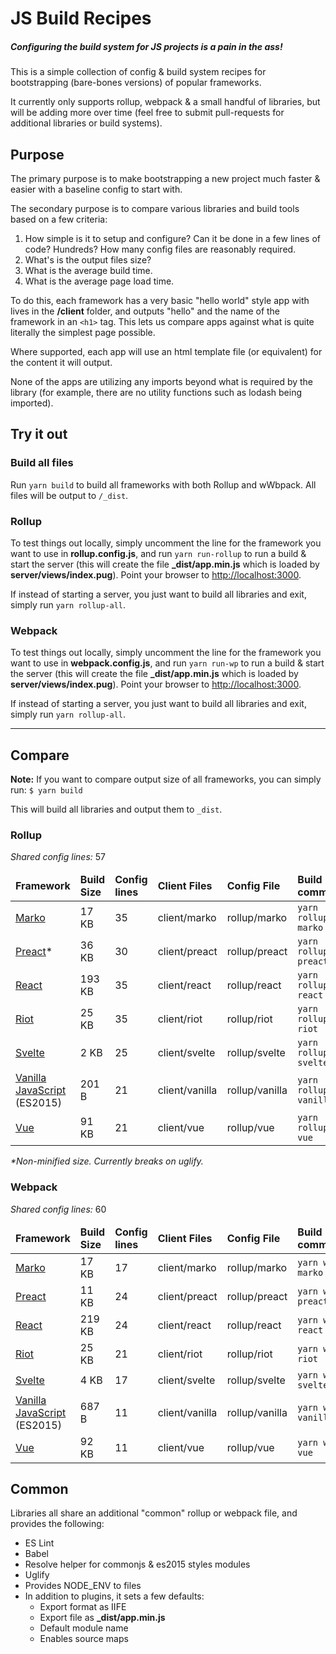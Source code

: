 # JS Build Recipes
##### Configuring the build system for JS projects is a pain in the ass!

This is a simple collection of config & build system recipes for bootstrapping (bare-bones versions) of popular frameworks.

It currently only supports rollup, webpack & a small handful of libraries, but will be adding more over time (feel free to submit pull-requests for additional libraries or build systems).

## Purpose
The primary purpose is to make bootstrapping a new project much faster & easier with a baseline config to start with.

The secondary purpose is to compare various libraries and build tools based on a few criteria:

1. How simple is it to setup and configure? Can it be done in a few lines of code? Hundreds? How many config files are reasonably required.
2. What's is the output files size?
3. What is the average build time.
4. What is the average page load time.

To do this, each framework has a very basic "hello world" style app with lives in the **/client** folder, and outputs "hello" and the name of the framework in an `<h1>` tag. This lets us compare apps against what is quite literally the simplest page possible.

Where supported, each app will use an html template file (or equivalent) for the content it will output.

None of the apps are utilizing any imports beyond what is required by the library (for example, there are no utility functions such as lodash being imported).

## Try it out

### Build all files
Run `yarn build` to build all frameworks with both Rollup and wWbpack. All files will be output to `/_dist`.

### Rollup
To test things out locally, simply uncomment the line for the framework you want to use in **rollup.config.js**, and run `yarn run-rollup` to run a build & start the server (this will create the file **_dist/app.min.js** which is loaded by **server/views/index.pug**). Point your browser to [http://localhost:3000](http://localhost:3000).

If instead of starting a server, you just want to build all libraries and exit, simply run `yarn rollup-all`.

### Webpack
To test things out locally, simply uncomment the line for the framework you want to use in **webpack.config.js**, and run `yarn run-wp` to run a build & start the server (this will create the file **_dist/app.min.js** which is loaded by **server/views/index.pug**). Point your browser to [http://localhost:3000](http://localhost:3000).

If instead of starting a server, you just want to build all libraries and exit, simply run `yarn rollup-all`.

----------

## Compare

**Note:** If you want to compare output size of all frameworks, you can simply run: `$ yarn build`

This will build all libraries and output them to `_dist`.

### Rollup
*Shared config lines:* 57

<table>

  <!-- HEADER -->
  <thead>
    <td><strong>Framework</strong></td>
    <td><strong>Build Size</strong></td>
    <td><strong>Config lines</strong></td>
    <td><strong>Client Files</strong></td>
    <td><strong>Config File</strong></td>
    <td><strong>Build command</strong></td>
    <td><strong>Build time</strong></td>
  </thead>

  <!-- MARKO -->
  <tr>
    <td><a href='http://markojs.com/'>Marko</a></td>
    <td>17 KB</td>
    <td>35</td>
    <td>client/marko</td>
    <td>rollup/marko</td>
    <td><code>yarn rollup-marko</code></td>
    <td>1.86s</td>
  </tr>

  <!-- PREACT -->
  <tr>
    <td><a href='http://preactjs.com'>Preact</a>&#42;</td>
    <td>36 KB</td>
    <td>30</td>
    <td>client/preact</td>
    <td>rollup/preact</td>
    <td><code>yarn rollup-preact</code></td>
    <td>1.27s</td>
  </tr>

  <!-- REACT -->
  <tr>
    <td><a href='http://facebook.github.io/react/'>React</a></td>
    <td>193 KB</td>
    <td>35</td>
    <td>client/react</td>
    <td>rollup/react</td>
    <td><code>yarn rollup-react</code></td>
    <td>6.94s</td>
  </tr>

  <!-- RIOT -->
  <tr>
    <td><a href='http://riotjs.com'>Riot</a></td>
    <td>25 KB</td>
    <td>35</td>
    <td>client/riot</td>
    <td>rollup/riot</td>
    <td><code>yarn rollup-riot</code></td>
    <td>2.43s</td>
  </tr>

  <!-- SVELTE -->
  <tr>
    <td><a href='https://svelte.technology/'>Svelte</a></td>
    <td>2 KB</td>
    <td>25</td>
    <td>client/svelte</td>
    <td>rollup/svelte</td>
    <td><code>yarn rollup-svelte</code></td>
    <td>1.43s</td>
  </tr>

  <!-- VANILLA -->
  <tr>
    <td><a href='http://developer.mozilla.org/en-US/docs/Web/JavaScript/Language_Resources'>Vanilla JavaScript</a> (ES2015)</td>
    <td>201 B</td>
    <td>21</td>
    <td>client/vanilla</td>
    <td>rollup/vanilla</td>
    <td><code>yarn rollup-vanilla</code></td>
    <td>1.18s</td>
  </tr>

  <!-- VUE -->
  <tr>
    <td><a href='http://vuejs.org'>Vue</a></td>
    <td>91 KB</td>
    <td>21</td>
    <td>client/vue</td>
    <td>rollup/vue</td>
    <td><code>yarn rollup-vue</code></td>
    <td>3.64</td>
  </tr>

</table>

_*Non-minified size. Currently breaks on uglify._

### Webpack
*Shared config lines:* 60

<table>

  <!-- HEADER -->
  <thead>
    <td><strong>Framework</strong></td>
    <td><strong>Build Size</strong></td>
    <td><strong>Config lines</strong></td>
    <td><strong>Client Files</strong></td>
    <td><strong>Config File</strong></td>
    <td><strong>Build command</strong></td>
    <td><strong>Build time</strong></td>
  </thead>

  <!-- MARKO -->
  <tr>
    <td><a href='http://markojs.com/'>Marko</a></td>
    <td>17 KB</td>
    <td>17</td>
    <td>client/marko</td>
    <td>rollup/marko</td>
    <td><code>yarn wp-marko</code></td>
    <td>2.03s</td>
  </tr>

  <!-- PREACT -->
  <tr>
    <td><a href='http://preactjs.com'>Preact</a></td>
    <td>11 KB</td>
    <td>24</td>
    <td>client/preact</td>
    <td>rollup/preact</td>
    <td><code>yarn wp-preact</code></td>
    <td>1.51s</td>
  </tr>

  <!-- REACT -->
  <tr>
    <td><a href='http://facebook.github.io/react/'>React</a></td>
    <td>219 KB</td>
    <td>24</td>
    <td>client/react</td>
    <td>rollup/react</td>
    <td><code>yarn wp-react</code></td>
    <td>5.13</td>
  </tr>

  <!-- RIOT -->
  <tr>
    <td><a href='http://riotjs.com'>Riot</a></td>
    <td>25 KB</td>
    <td>21</td>
    <td>client/riot</td>
    <td>rollup/riot</td>
    <td><code>yarn wp-riot</code></td>
    <td>1.73s</td>
  </tr>

  <!-- SVELTE -->
  <tr>
    <td><a href='https://svelte.technology/'>Svelte</a></td>
    <td>4 KB</td>
    <td>17</td>
    <td>client/svelte</td>
    <td>rollup/svelte</td>
    <td><code>yarn wp-svelte</code></td>
    <td>1.24s</td>
  </tr>

  <!-- VANILLA -->
  <tr>
    <td><a href='http://developer.mozilla.org/en-US/docs/Web/JavaScript/Language_Resources'>Vanilla JavaScript</a> (ES2015)</td>
    <td>687 B</td>
    <td>11</td>
    <td>client/vanilla</td>
    <td>rollup/vanilla</td>
    <td><code>yarn wp-vanilla</code></td>
    <td>1.10s</td>
  </tr>

  <!-- VUE -->
  <tr>
    <td><a href='http://vuejs.org'>Vue</a></td>
    <td>92 KB</td>
    <td>11</td>
    <td>client/vue</td>
    <td>rollup/vue</td>
    <td><code>yarn wp-vue</code></td>
    <td>3.32s</td>
  </tr>

</table>

## Common
Libraries all share an additional "common" rollup or webpack file, and provides the following:
- ES Lint
- Babel
- Resolve helper for commonjs & es2015 styles modules
- Uglify
- Provides NODE_ENV to files
- In addition to plugins, it sets a few defaults:
  - Export format as IIFE
  - Export file as **_dist/app.min.js**
  - Default module name
  - Enables source maps
